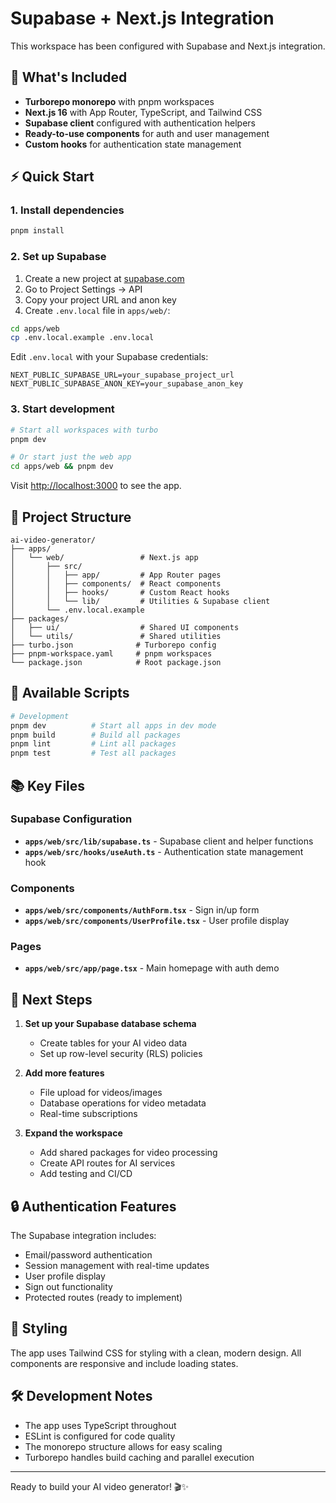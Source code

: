# Supabase + Next.js Integration

This workspace has been configured with Supabase and Next.js integration.

## 🚀 What's Included

- **Turborepo monorepo** with pnpm workspaces
- **Next.js 16** with App Router, TypeScript, and Tailwind CSS
- **Supabase client** configured with authentication helpers
- **Ready-to-use components** for auth and user management
- **Custom hooks** for authentication state management

## ⚡ Quick Start

### 1. Install dependencies

```bash
pnpm install
```

### 2. Set up Supabase

1. Create a new project at [supabase.com](https://supabase.com)
2. Go to Project Settings → API
3. Copy your project URL and anon key
4. Create `.env.local` file in `apps/web/`:

```bash
cd apps/web
cp .env.local.example .env.local
```

Edit `.env.local` with your Supabase credentials:

```env
NEXT_PUBLIC_SUPABASE_URL=your_supabase_project_url
NEXT_PUBLIC_SUPABASE_ANON_KEY=your_supabase_anon_key
```

### 3. Start development

```bash
# Start all workspaces with turbo
pnpm dev

# Or start just the web app
cd apps/web && pnpm dev
```

Visit [http://localhost:3000](http://localhost:3000) to see the app.

## 📁 Project Structure

```
ai-video-generator/
├── apps/
│   └── web/                 # Next.js app
│       ├── src/
│       │   ├── app/         # App Router pages
│       │   ├── components/  # React components
│       │   ├── hooks/       # Custom React hooks
│       │   └── lib/         # Utilities & Supabase client
│       └── .env.local.example
├── packages/
│   ├── ui/                  # Shared UI components
│   └── utils/               # Shared utilities
├── turbo.json              # Turborepo config
├── pnpm-workspace.yaml     # pnpm workspaces
└── package.json            # Root package.json
```

## 🔧 Available Scripts

```bash
# Development
pnpm dev          # Start all apps in dev mode
pnpm build        # Build all packages
pnpm lint         # Lint all packages
pnpm test         # Test all packages
```

## 📚 Key Files

### Supabase Configuration

- **`apps/web/src/lib/supabase.ts`** - Supabase client and helper functions
- **`apps/web/src/hooks/useAuth.ts`** - Authentication state management hook

### Components

- **`apps/web/src/components/AuthForm.tsx`** - Sign in/up form
- **`apps/web/src/components/UserProfile.tsx`** - User profile display

### Pages

- **`apps/web/src/app/page.tsx`** - Main homepage with auth demo

## 🎯 Next Steps

1. **Set up your Supabase database schema**

   - Create tables for your AI video data
   - Set up row-level security (RLS) policies

2. **Add more features**

   - File upload for videos/images
   - Database operations for video metadata
   - Real-time subscriptions

3. **Expand the workspace**
   - Add shared packages for video processing
   - Create API routes for AI services
   - Add testing and CI/CD

## 🔒 Authentication Features

The Supabase integration includes:

- Email/password authentication
- Session management with real-time updates
- User profile display
- Sign out functionality
- Protected routes (ready to implement)

## 🎨 Styling

The app uses Tailwind CSS for styling with a clean, modern design. All components are responsive and include loading states.

## 🛠 Development Notes

- The app uses TypeScript throughout
- ESLint is configured for code quality
- The monorepo structure allows for easy scaling
- Turborepo handles build caching and parallel execution

---

Ready to build your AI video generator! 🎬✨
